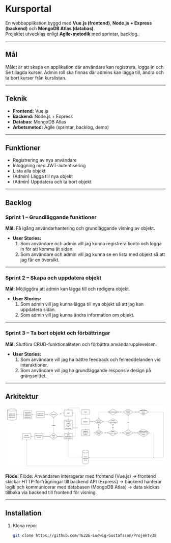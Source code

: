 # Kursportal

En webbapplikation byggd med **Vue.js (frontend)**, **Node.js + Express (backend)** och **MongoDB Atlas (databas)**.  
Projektet utvecklas enligt **Agile-metodik** med sprintar, backlog..  

---

## Mål

Målet är att skapa en applikation där användare kan registrera, logga in och Se tillagda kurser. Admin roll ska finnas där admins kan lägga till, ändra och ta bort kurser från kurslistan.

---

## Teknik
- **Frontend:** Vue.js  
- **Backend:** Node.js + Express  
- **Databas:** MongoDB Atlas  
- **Arbetsmetod:** Agile (sprintar, backlog, demo)  

---

## Funktioner
- Registrering av nya användare  
- Inloggning med JWT-autentisering  
- Lista alla objekt  
- (Admin) Lägga till nya objekt  
- (Admin) Uppdatera och ta bort objekt  

---

## Backlog

### Sprint 1 – Grundläggande funktioner
**Mål:** Få igång användarhantering och grundläggande visning av objekt.  
- **User Stories:**
  1. Som användare och admin vill jag kunna registrera konto och logga in för att komma åt sidan.  
  2. Som användare och admin vill jag kunna se en lista med objekt så att jag får en översikt.  

---

### Sprint 2 – Skapa och uppdatera objekt
**Mål:** Möjliggöra att admin kan lägga till och redigera objekt.  
- **User Stories:**
  1. Som admin vill jag kunna lägga till nya objekt så att jag kan uppdatera sidan.  
  2. Som admin vill jag kunna ändra information om objekt.  

---

### Sprint 3 – Ta bort objekt och förbättringar
**Mål:** Slutföra CRUD-funktionaliteten och förbättra användarupplevelsen.  
- **User Stories:** 
  1. Som användare vill jag ha bättre feedback och felmeddelanden vid interaktioner.  
  2. Som användare vill jag ha grundläggande responsiv design på gränssnittet.

---

## Arkitektur

![Strukturdiagram](struktur.png)

 
**Flöde:**
Flöde: Användaren interagerar med frontend (Vue.js) → frontend skickar HTTP-förfrågningar till backend API (Express) → backend hanterar logik och kommunicerar med databasen (MongoDB Atlas) → data skickas tillbaka via backend till frontend för visning.

---

## Installation

1. Klona repo:  
   ```bash
   git clone https://github.com/TE22E-Ludwig-Gustafsson/Projektv38